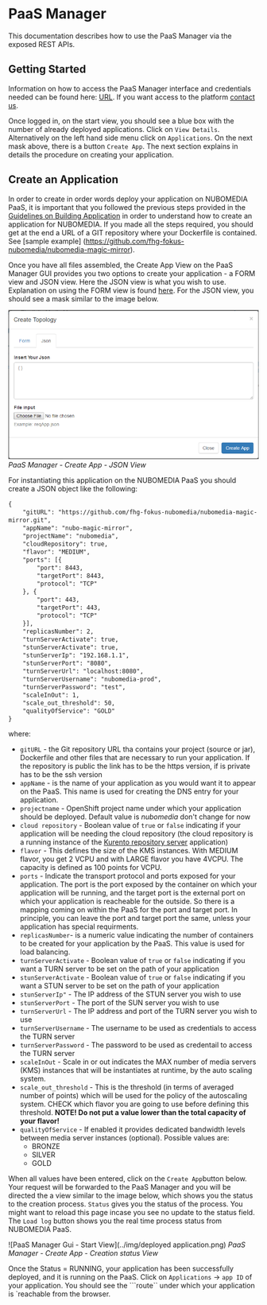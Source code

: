 # PaaS Manager

This documentation describes how to use the PaaS Manager via the exposed REST APIs. 

## Getting Started
Information on how to access the PaaS Manager interface and credentials needed can be found here: [URL]( https://www.nubomedia.eu/redmine/projects/nubomedia/wiki/Accessing_NUBOMEDIA_PaaS). If you want access to the platform [contact us](mailto:nubomedia-dev@googlegroups.com). 

Once logged in, on the start view, you should see a blue box with the number of already deployed applications. Click on ```View Details```. Alternatively on the left hand side menu click on ```Applications```. On the next mask above, there is a button ```Create App```. The next section explains in details the procedure on creating your application.

## Create an Application

In order to create in order words deploy your application on NUBOMEDIA PaaS, it is important that you followed the previous steps provided in the [Guidelines on Building Application](https://github.com/nubomedia/developer-guidelines/blob/develop/docs/paas/paas-introduction.md) in order to understand how to create an application for NUBOMEDIA. If you made all the steps required, you should get at the end a URL of a GIT repository where your Dockerfile is contained. See [sample example] (https://github.com/fhg-fokus-nubomedia/nubomedia-magic-mirror). 

Once you have all files assembled, the Create App View on the PaaS Manager GUI provides you two options to create your application - a FORM view and JSON view. Here the JSON view is what you wish to use. Explanation on using the FORM view is found [here](https://github.com/nubomedia/developer-guidelines/edit/develop/docs/paas/paas-gui.md).
For the JSON view, you should see a mask similar to the image below.

![PaaS Manager Gui - Start View](../img/paas_manager_gui_create_app_json.png)
*PaaS Manager - Create App - JSON View*

For instantiating this application on the NUBOMEDIA PaaS you should create a JSON object like the following: 

```
{
	"gitURL": "https://github.com/fhg-fokus-nubomedia/nubomedia-magic-mirror.git",
	"appName": "nubo-magic-mirror",
	"projectName": "nubomedia",
	"cloudRepository": true,
	"flavor": "MEDIUM",
	"ports": [{
		"port": 8443,
		"targetPort": 8443,
		"protocol": "TCP"
	}, {
		"port": 443,
		"targetPort": 443,
		"protocol": "TCP"
	}],
	"replicasNumber": 2,
	"turnServerActivate": true,
	"stunServerActivate": true,
	"stunServerIp": "192.168.1.1",
	"stunServerPort": "8080",
	"turnServerUrl": "localhost:8080",
	"turnServerUsername": "nubomedia-prod",
	"turnServerPassword": "test",
	"scaleInOut": 1,
	"scale_out_threshold": 50,
	"qualityOfService": "GOLD"
}
```

where: 

* ```gitURL``` - the Git repository URL tha contains your project (source or jar), Dockerfile and other files that are necessary to run your application. If the repository is public the link has to be the https version, if is private has to be the ssh version
*  ```appName``` - is the name of your application as you would want it to appear on the PaaS. This name is used for creating the DNS entry for your application.
*  ```projectname``` - OpenShift project name under which your application should be deployed. Default value is *nubomedia* don't change for now
*  ```cloud repository``` - Boolean value of ```true``` or ```false``` indicating if your application will be needing the cloud repository (the cloud repository is a running instance of the [Kurento repository server](http://doc-kurento-repository.readthedocs.org/en/latest/server.html) application)
*  ```flavor``` - This defines the size of the KMS instances. With MEDIUM flavor, you get 2 VCPU and with LARGE flavor you have 4VCPU. The capacity is defined as 100 points for VCPU.
*  ```ports``` - Indicate the transport protocol and ports exposed for your application. The port is the port exposed by the container on which  your application will be running, and the target port is the external port on which your application is reacheable for the outside. So there is a mapping coming on within the PaaS for the port and target port. In principle, you can leave the port and target port the same, unless your application has special requirments.
*  ```replicasNumber```- is a numeric value indicating the number of containers to be created for your application by the PaaS. This value is used for load balancing.
*  ```turnServerActivate``` - Boolean value of ```true``` or ```false``` indicating if you want a TURN server to be set on the path of your application
*  ```stunServerActivate``` - Boolean value of ```true``` or ```false``` indicating if you want a STUN server to be set on the path of your application
*  ```stunServerIp"``` - The IP address of the STUN server you wish to use
*  ```stunServerPort``` - The port of the SUN server you wish to use
*  ```turnServerUrl``` - The IP address and port of the TURN server you wish to use
*  ```turnServerUsername``` -  The username to be used as credentials to access the TURN server 
*  ```turnServerPassword``` -  The password to be used as credentail to access the TURN server
*  ```scaleInOut``` - Scale in or out indicates the MAX number of media servers (KMS) instances that will be instantiates at runtime, by the auto scaling system.
*  ```scale_out_threshold``` - This is the threshold (in terms of averaged number of points) which will be used for the policy of the autoscaling system. CHECK which flavor you are going to use before defining this threshold. **NOTE! Do not put a value lower than the total capacity of your flavor!**
*  ```qualityOfService``` -  If enabled it provides dedicated bandwidth levels between media server instances (optional). Possible values are:
	* BRONZE
	* SILVER
	* GOLD

When all values have been entered, click on the ```Create App```button below. Your request will be forwarded to the PaaS Manager and you will be directed the a view similar to the image below, which shows you the status to the creation process. ```Status``` gives you the status of the process. You might want to reload this page incase you see no update to the status field. The ```Load log``` button shows you the real time process status from NUBOMEDIA PaaS.

![PaaS Manager Gui - Start View](../img/deployed application.png)
*PaaS Manager - Create App - Creation status View*

Once the Status = RUNNING, your application has been successfully deployed, and it is running on the PaaS. Click on  ```Applications``` -> ```app ID``` of your application. You should see the ```route`` under which your application is `reachable from the browser. 
